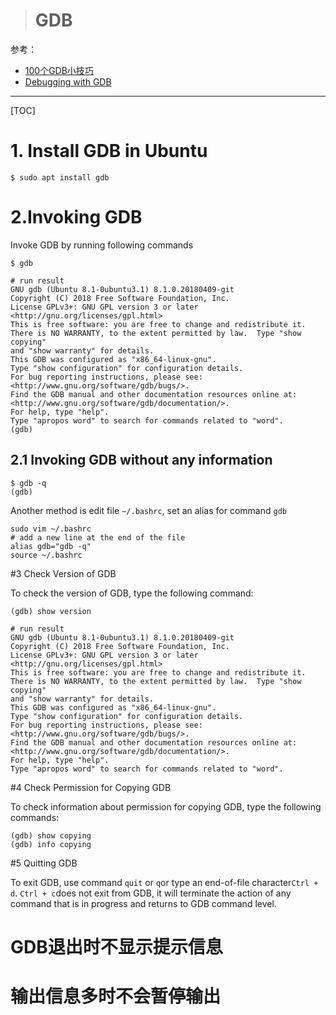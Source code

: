 > # GDB

参考：

* [100个GDB小技巧](https://github.com/hellogcc/100-gdb-tips/blob/master/src/index.md)
* [Debugging with GDB](https://sourceware.org/gdb/onlinedocs/gdb/)

---

[TOC]

# 1. Install GDB in Ubuntu

```shell
$ sudo apt install gdb
```

# 2.Invoking GDB

Invoke GDB by running following commands

```shell
$ gdb

# run result
GNU gdb (Ubuntu 8.1-0ubuntu3.1) 8.1.0.20180409-git
Copyright (C) 2018 Free Software Foundation, Inc.
License GPLv3+: GNU GPL version 3 or later <http://gnu.org/licenses/gpl.html>
This is free software: you are free to change and redistribute it.
There is NO WARRANTY, to the extent permitted by law.  Type "show copying"
and "show warranty" for details.
This GDB was configured as "x86_64-linux-gnu".
Type "show configuration" for configuration details.
For bug reporting instructions, please see:
<http://www.gnu.org/software/gdb/bugs/>.
Find the GDB manual and other documentation resources online at:
<http://www.gnu.org/software/gdb/documentation/>.
For help, type "help".
Type "apropos word" to search for commands related to "word".
(gdb)
```

## 2.1 Invoking GDB without any information

```shell
$ gdb -q
(gdb)
```

Another method is edit file `~/.bashrc`, set an alias for command `gdb`

```shell
sudo vim ~/.bashrc
# add a new line at the end of the file
alias gdb="gdb -q"
source ~/.bashrc
```

#3 Check Version of GDB

To check the version of GDB, type the following command:

```shell
(gdb) show version

# run result
GNU gdb (Ubuntu 8.1-0ubuntu3.1) 8.1.0.20180409-git
Copyright (C) 2018 Free Software Foundation, Inc.
License GPLv3+: GNU GPL version 3 or later <http://gnu.org/licenses/gpl.html>
This is free software: you are free to change and redistribute it.
There is NO WARRANTY, to the extent permitted by law.  Type "show copying"
and "show warranty" for details.
This GDB was configured as "x86_64-linux-gnu".
Type "show configuration" for configuration details.
For bug reporting instructions, please see:
<http://www.gnu.org/software/gdb/bugs/>.
Find the GDB manual and other documentation resources online at:
<http://www.gnu.org/software/gdb/documentation/>.
For help, type "help".
Type "apropos word" to search for commands related to "word".
```

#4 Check Permission for Copying GDB

To check information about permission for copying GDB, type the following commands:

```shell
(gdb) show copying
(gdb) info copying
```

#5 Quitting GDB

To exit GDB, use command `quit` or `q`or type an end-of-file character`Ctrl + d`. `Ctrl + c`does not exit from GDB, it will terminate the action of any command that is in progress and returns to GDB command level.



# GDB退出时不显示提示信息

# 输出信息多时不会暂停输出



